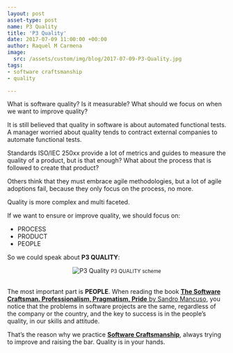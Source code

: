 ```yaml
---
layout: post
asset-type: post
name: P3 Quality
title: 'P3 Quality'
date: 2017-07-09 11:00:00 +00:00
author: Raquel M Carmena
image:
  src: /assets/custom/img/blog/2017-07-09-P3-Quality.jpg
tags:
- software craftsmanship
- quality

---
```


What is software quality? Is it measurable? What should we focus on when we want to improve quality?

It is still believed that quality in software is about automated functional tests. A manager worried about quality tends to contract external companies to automate functional tests.

Standards ISO/IEC 250xx provide a lot of metrics and guides to measure the quality of a product, but is that enough? What about the process that is followed to create that product? 

Others think that they must embrace agile methodologies, but a lot of agile adoptions fail, because they only focus on the process, no more.

Quality is more complex and multi faceted.

If we want to ensure or improve quality, we should focus on:

* PROCESS
* PRODUCT
* PEOPLE

So we could speak about **P3 QUALITY**:

<center>
<img src="{{site.baseurl}}/assets/custom/img/blog/2017-07-09-P3-Quality/P3-Quality.jpg" alt="P3 Quality" class="img img-fluid"/>
<small>P3 QUALITY scheme</small>
</center>

<br/>

The most important part is **PEOPLE**. When reading the book <a href="https://www.goodreads.com/book/show/23215733-the-software-craftsman" target="_blank">**The Software Craftsman. Professionalism, Pragmatism, Pride** by Sandro Mancuso</a>, you notice that the problems in software projects are the same, regardless of the company or the country, and the key to success is in the people’s quality, in our skills and attitude. 

That’s the reason why we practice <a href="http://manifesto.softwarecraftsmanship.org" target="_blank">**Software Craftsmanship**</a>, always trying to improve and raising the bar. Quality is in your hands.
